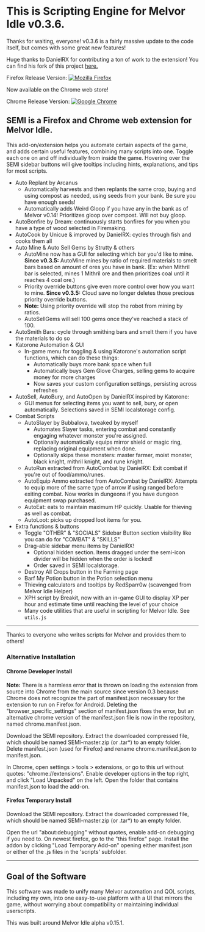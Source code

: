 # This is Scripting Engine for Melvor Idle v0.3.6.

Thanks for waiting, everyone! v0.3.6 is a fairly massive update to the code itself, but comes with some great new features!

Huge thanks to DanielRX for contributing a ton of work to the extension! You can find his fork of this project [here.](https://gitlab.com/DanielRX/SEMI)

Firefox Release Version: [![Mozilla Firefox](https://img.shields.io/amo/v/scripting-engine-melvor-idle?label=Scripting%20Engine%20for%20Melvor%20Idle%3A%20Firefox%20Add-on&logo=Mozilla%20Firefox)](https://addons.mozilla.org/en-US/firefox/addon/scripting-engine-melvor-idle/)

Now available on the Chrome web store!

Chrome Release Version: [![Google Chrome](https://img.shields.io/chrome-web-store/v/mnjfmmpkdmgfpabgbeoclagnclmpmjgm?label=Scripting%20Engine%20for%20Melvor%20Idle%3A%20Chrome%20Add-on&logo=Google%20Chrome)](https://chrome.google.com/webstore/detail/scripting-engine-for-melv/mnjfmmpkdmgfpabgbeoclagnclmpmjgm?authuser=0&hl=en)

## SEMI is a Firefox and Chrome web extension for Melvor Idle.

This add-on/extension helps you automate certain aspects of the game, and adds certain useful features, combining many scripts into one. Toggle each one on and off individually from inside the game. Hovering over the SEMI sidebar buttons will give tooltips including hints, explanations, and tips for most scripts.

* Auto Replant by Arcanus
    * Automatically harvests and then replants the same crop, buying and using compost as needed, using seeds from your bank. Be sure you have enough seeds!
    * Automatically adds Weird Gloop if you have any in the bank as of Melvor v0.14! Prioritizes gloop over compost. Will not buy gloop.
* AutoBonfire by Dream: continuously starts bonfires for you when you have a type of wood selected in Firemaking.
* AutoCook by Unicue & improved by DanielRX: cycles through fish and cooks them all
* Auto Mine & Auto Sell Gems by Strutty & others
    * AutoMine now has a GUI for selecting which bar you'd like to mine. **Since v0.3.5:** AutoMine mines by ratio of required materials to smelt bars based on amount of ores you have in bank. (Ex: when Mithril bar is selected, mines 1 Mithril ore and then prioritizes coal until it reaches 4 coal ore.)
    * Priority override buttons give even more control over how you want to mine. **Since v0.3.5:** Cloud save no longer deletes those precious priority override buttons.
    * **Note:** Using priority override will stop the robot from mining by ratios.
    * AutoSellGems will sell 100 gems once they've reached a stack of 100.
* AutoSmith Bars: cycle through smithing bars and smelt them if you have the materials to do so
* Katorone Automation & GUI
    * In-game menu for toggling & using Katorone's automation script functions, which can do these things:
        * Automatically buys more bank space when full
        * Automatically buys Gem Glove Charges, selling gems to acquire money for more charges
        * Now saves your custom configuration settings, persisting across refreshes
* AutoSell, AutoBury, and AutoOpen by DanielRX inspired by Katorone:
    * GUI menus for selecting items you want to sell, bury, or open automatically. Selections saved in SEMI localstorage config.
* Combat Scripts
    * AutoSlayer by Bubbalova, tweaked by myself
        * Automates Slayer tasks, entering combat and constantly engaging whatever monster you're assigned.
        * Optionally automatically equips mirror shield or magic ring, replacing original equipment when done.
        * Optionally skips these monsters: master farmer, moist monster, black knight, mithril knight, and rune knight.
    * AutoRun extracted from AutoCombat by DanielRX: Exit combat if you're out of food/ammo/runes.
    * AutoEquip Ammo extracted from AutoCombat by DanielRX: Attempts to equip more of the same type of arrow if using ranged before exiting combat. Now works in dungeons if you have dungeon equipment swap purchased.
    * AutoEat: eats to maintain maximum HP quickly. Usable for thieving as well as combat.
    * AutoLoot: picks up dropped loot items for you.
* Extra functions & buttons
    * Toggle "OTHER" & "SOCIALS" Sidebar Button section visibility like you can do for "COMBAT" & "SKILLS"
    * Drag-able sidebar menu items by DanielRX!
        * Optional hidden section. Items dragged under the semi-icon divider will be hidden when the order is locked!
        * Order saved in SEMI localstorage.
    * Destroy All Crops button in the Farming page
    * Barf My Potion button in the Potion selection menu
    * Thieving calculators and tooltips by RedSparr0w (scavenged from Melvor Idle Helper)
    * XPH script by Breakit, now with an in-game GUI to display XP per hour and estimate time until reaching the level of your choice
    * Many code utilities that are useful in scripting for Melvor Idle. See `utils.js`

***

Thanks to everyone who writes scripts for Melvor and provides them to others!

### Alternative Installation

#### Chrome Developer Install

**Note:** There is a harmless error that is thrown on loading the extension from source into Chrome from the main source since version 0.3 because Chrome does not recognize the part of manifest.json necessary for the extension to run on Firefox for Android. Deleting the "browser_specific_settings" section of manifest.json fixes the error, but an alternative chrome version of the manifest.json file is now in the repository, named chrome.manifest.json.

Download the SEMI repository. Extract the downloaded compressed file, which should be named SEMI-master.zip (or .tar*) to an empty folder. Delete manifest.json (used for Firefox) and rename chrome.manifest.json to manifest.json.

In Chrome, open settings > tools > extensions, or go to this url without quotes: "chrome://extensions". Enable developer options in the top right, and click "Load Unpacked" on the left. Open the folder that contains manifest.json to load the add-on.

#### Firefox Temporary Install

Download the SEMI repository. Extract the downloaded compressed file, which should be named SEMI-master.zip (or .tar*) to an empty folder.

Open the url "about:debugging" without quotes, enable add-on debugging if you need to. On newest firefox, go to the "this firefox" page. Install the addon by clicking "Load Temporary Add-on" opening either manifest.json or either of the .js files in the 'scripts' subfolder.


***

## Goal of the Software
This software was made to unify many Melvor automation and QOL scripts, including my own, into one easy-to-use platform with a UI that mirrors the game, without worrying about compatibility or maintaining individual userscripts.

This was built around Melvor Idle alpha v0.15.1.
